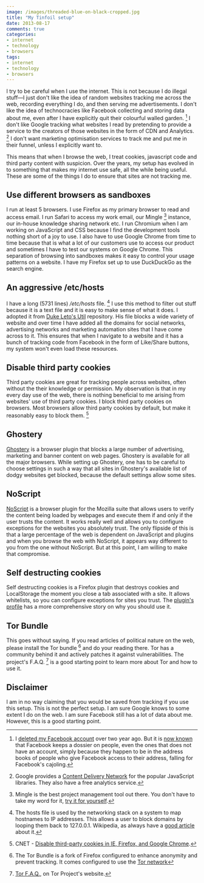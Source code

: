 ```yaml
---
image: /images/threaded-blue-on-black-cropped.jpg
title: "My Tinfoil setup"
date: 2013-08-17
comments: true
categories:
- internet
- technology
- browsers
tags:
- internet
- technology
- browsers
---
```


I try to be careful when I use the internet. This is not because I do illegal stuff—I just don't like the idea of random websites tracking me across the web, recording everything I do, and then serving me advertisements. I don't like the idea of technocracies like Facebook collecting and storing data about me, even after I have explicitly quit their colourful walled garden. [^1] I don't like Google tracking what websites I read by pretending to provide a service to the creators of those websites in the form of CDN and Analytics. [^2] I don't want marketing optimisation services to track me and put me in their funnel, unless I explicitly want to.

This means that when I browse the web, I treat cookies, javascript code and third party content with suspicion. Over the years, my setup has evolved in to something that makes my internet use safe, all the while being useful. These are some of the things I do to ensure that sites are not tracking me.

<!--more-->

## Use different browsers as sandboxes
I run at least 5 browsers. I use Firefox as my primary browser to read and access email. I run Safari to access my work email, our Mingle [^3] instance, our in-house knowledge sharing network etc. I run Chromium when I am working on JavaScript and CSS because I find the development tools nothing short of a joy to use. I also have to use Google Chrome from time to time because that is what a lot of our customers use to access our product and sometimes I have to test our systems on Google Chrome. This separation of browsing into sandboxes makes it easy to control your usage patterns on a website. I have my Firefox set up to use DuckDuckGo as the search engine.

## An aggressive /etc/hosts
I have a long (5731 lines) _/etc/hosts_ file. [^4] I use this method to filter out stuff because it is a text file and it is easy to make sense of what it does. I adopted it from [Duke Leto's Util](https://github.com/leto/Util) repository. His file blocks a wide variety of website and over time I have added all the domains for social networks, advertising networks and marketing automation sites that I have come across to it. This ensures that when I navigate to a website and it has a bunch of tracking code from Facebook in the form of Like/Share buttons, my system won't even load these resources.

## Disable third party cookies
Third party cookies are great for tracking people across websites, often without the their knowledge or permission. My observation is that in my every day use of the web, there is nothing beneficial to me arising from websites' use of third party cookies. I block third party cookies on browsers. Most browsers allow third party cookies by default, but make it reasonably easy to block them. [^5]

## Ghostery
[Ghostery](https://www.ghostery.com/) is a browser plugin that blocks a large number of advertising, marketing and banner content on web pages. Ghostery is available for all the major browsers. While setting up Ghostery, one has to be careful to choose settings in such a way that all sites in Ghostery's available list of dodgy websites get blocked, because the default settings allow some sites.

## NoScript
[NoScript](http://noscript.net/) is a browser plugin for the Mozilla suite that allows users to verify the content being loaded by webpages and execute them if and only if the user trusts the content. It works really well and allows you to configure exceptions for the websites you absolutely trust. The only flipside of this is that a large percentage of the web is dependent on JavaScript and plugins and when you browse the web with NoScript, it appears way different to you from the one without NoScript. But at this point, I am willing to make that compromise.


## Self destructing cookies
Self destructing cookies is a Firefox plugin that destroys cookies and LocalStorage the moment you close a tab associated with a site.  It allows whitelists, so you can configure exceptions for sites you trust. The [plugin's profile](https://addons.mozilla.org/en-US/firefox/addon/self-destructing-cookies/) has a more comprehensive story on why you should use it.


## Tor Bundle
This goes without saying. If you read articles of political nature on the web, please install the Tor bundle [^6] and do your reading there. Tor has a community behind it and actively patches it against vulnerabilities. The project's F.A.Q. [^7] is a good starting point to learn more about Tor and how to use it.


## Disclaimer
I am in no way claiming that you would be saved from tracking if you use this setup. This is not the perfect setup. I am sure Google knows to some extent I do on the web. I am sure Facebook still has a lot of data about me. However, this is a good starting point.


[^1]: I [deleted my Facebook account](/blog/2012/08/11/why-i-am-not-on-facebook/) over two year ago. But it is [now known](http://www.zdnet.com/firm-facebooks-shadow-profiles-are-frightening-dossiers-on-everyone-7000017199/) that Facebook keeps a dossier on people, even the ones that does not have an account, simply because they happen to be in the address books of people who give Facebook access to their address, falling for Facebook's cajoling.
[^2]: Google provides a [Content Delivery Network](https://developers.google.com/speed/libraries/devguide) for the popular JavaScript libraries. They also have a free analytics service.
[^3]: Mingle is the best project management tool out there. You don't have to take my word for it, [try it for yourself](http://www.thoughtworks.com/mingle).
[^4]: The hosts file is used by the networking stack on a system to map hostnames to IP addresses. This allows a user to block domains by looping them back to 127.0.0.1. Wikipedia, as always have a [good article](https://en.wikipedia.org/wiki/Hosts_%28file%29) about it.
[^5]: CNET - [Disable third-party cookies in IE, Firefox, and Google Chrome](http://howto.cnet.com/8301-11310_39-20042703-285/disable-third-party-cookies-in-ie-firefox-and-google-chrome/).
[^6]: The Tor Bundle is a fork of Firefox configured to enhance anonymity and prevent tracking. It comes configured to use the [Tor network](https://www.torproject.org/)
[^7]: [Tor F.A.Q.](https://www.torproject.org/docs/faq.html.en), on Tor Project's website.